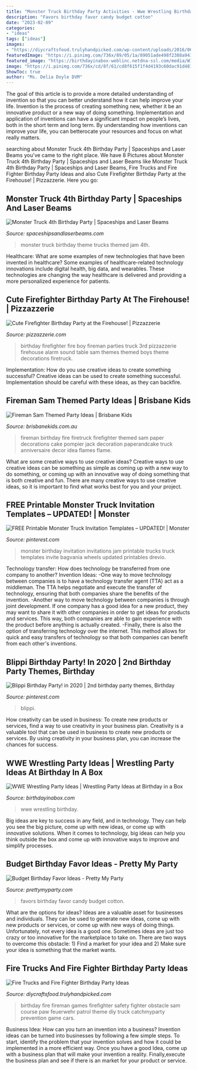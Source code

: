 ```yaml
---
title: "Monster Truck Birthday Party Activities - Wwe Wrestling Birthday"
description: "Favors birthday favor candy budget cotton"
date: "2023-02-09"
categories:
- "ideas"
tags: ["ideas"]
images:
- "https://diycraftsfood.trulyhandpicked.com/wp-content/uploads/2016/06/Fireman-Birthday-party_7y.jpg"
featuredImage: "https://i.pinimg.com/736x/89/05/1a/89051ade498f2388a941531412b0292e.jpg"
featured_image: "https://birthdayinabox-weblinc.netdna-ssl.com/media/W1siZiIsIjIwMTgvMDgvMDIvMTUvMDEvNDcvNTM3L1dXRXBhcnR5X1BhcnR5VGFibGVfQTEuanBnIl0sWyJwIiwib3B0aW0iXV0/WWEparty_PartyTable_A1.jpg?sha=9efd7d75589352f0"
image: "https://i.pinimg.com/736x/cd/8f/61/cd8f615f1f4d4193c60dac91d48151e9.jpg"
ShowToc: true
author: "Ms. Delia Doyle DVM"
---
```



The goal of this article is to provide a more detailed understanding of invention so that you can better understand how it can help improve your life.
Invention is the process of creating something new, whether it be an innovative product or a new way of doing something. Implementation and application of inventions can have a significant impact on people’s lives, both in the short term and long term. By understanding how inventions can improve your life, you can betterocate your resources and focus on what really matters.

	

		
searching about Monster Truck 4th Birthday Party | Spaceships and Laser Beams you've came to the right place. We have 8 Pictures about Monster Truck 4th Birthday Party | Spaceships and Laser Beams like Monster Truck 4th Birthday Party | Spaceships and Laser Beams, Fire Trucks and Fire Fighter Birthday Party Ideas and also Cute Firefighter Birthday Party at the Firehouse! | Pizzazzerie. Here you go:
		
    
## Monster Truck 4th Birthday Party | Spaceships And Laser Beams

<img loading=lazy src="http://spaceshipsandlaserbeams.com/wp-content/uploads/2015/09/monster-truck-birthday-party-supplies-ideas.jpg" onerror="this.onerror=null;this.src='https://tse1.mm.bing.net/th?id=OIP.G42j8GS9TJTqi01Tr5oHhwHaKl&amp;pid=15.1';" alt="Monster Truck 4th Birthday Party | Spaceships and Laser Beams">

_Source: spaceshipsandlaserbeams.com_

>monster truck birthday theme trucks themed jam 4th. 

	

Healthcare: What are some examples of new technologies that have been invented in healthcare?
Some examples of healthcare-related technology innovations include digital health, big data, and wearables. These technologies are changing the way healthcare is delivered and providing a more personalized experience for patients.

    
## Cute Firefighter Birthday Party At The Firehouse! | Pizzazzerie

<img loading=lazy src="http://pizzazzerie.com/wp-content/uploads/2013/02/DSC_0006.jpg" onerror="this.onerror=null;this.src='https://tse3.mm.bing.net/th?id=OIP.J9ixdV3O3Pq7wDI0qMAEIgHaE8&amp;pid=15.1';" alt="Cute Firefighter Birthday Party at the Firehouse! | Pizzazzerie">

_Source: pizzazzerie.com_

>birthday firefighter fire boy fireman parties truck 3rd pizzazzerie firehouse alarm sound table sam themes themed boys theme decorations firetruck. 

	

Implementation: How do you use creative ideas to create something successful?
Creative ideas can be used to create something successful. Implementation should be careful with these ideas, as they can backfire.

    
## Fireman Sam Themed Party Ideas | Brisbane Kids

<img loading=lazy src="https://brisbanekids.com.au/wp-content/uploads/2014/05/b75cdaeb057b0c974f4f9d41177e7e06.jpg" onerror="this.onerror=null;this.src='https://tse4.mm.bing.net/th?id=OIP.w_8uDtCIj1pJQN88D2mu5AHaLH&amp;pid=15.1';" alt="Fireman Sam Themed Party Ideas | Brisbane Kids">

_Source: brisbanekids.com.au_

>fireman birthday fire firetruck firefighter themed sam paper decorations cake pompier jack decoration paperandcake truck anniversaire decor idea flames flame. 

	

What are some creative ways to use creative ideas?
Creative ways to use creative ideas can be something as simple as coming up with a new way to do something, or coming up with an innovative way of doing something that is both creative and fun. There are many creative ways to use creative ideas, so it is important to find what works best for you and your project.

    
## FREE Printable Monster Truck Invitation Templates – UPDATED! | Monster

<img loading=lazy src="https://i.pinimg.com/736x/89/05/1a/89051ade498f2388a941531412b0292e.jpg" onerror="this.onerror=null;this.src='https://tse2.mm.bing.net/th?id=OIP.OnQ3f1KbTc2aVBOH-3KbCQHaKX&amp;pid=15.1';" alt="FREE Printable Monster Truck Invitation Templates – UPDATED! | Monster">

_Source: pinterest.com_

>monster birthday invitation invitations jam printable trucks truck templates invite bagvania wheels updated printables drevio. 

	

Technology transfer: How does technology be transferred from one company to another?
Invention Ideas: 
-One way to move technology between companies is to have a technology transfer agent (TTA) act as a middleman. The TTA helps negotiate and execute the transfer of technology, ensuring that both companies share the benefits of the invention. 
-Another way to move technology between companies is through joint development. If one company has a good idea for a new product, they may want to share it with other companies in order to get ideas for products and services. This way, both companies are able to gain experience with the product before anything is actually created. 
-Finally, there is also the option of transferring technology over the internet. This method allows for quick and easy transfers of technology so that both companies can benefit from each other's inventions.

    
## Blippi Birthday Party! In 2020 | 2nd Birthday Party Themes, Birthday

<img loading=lazy src="https://i.pinimg.com/736x/cd/8f/61/cd8f615f1f4d4193c60dac91d48151e9.jpg" onerror="this.onerror=null;this.src='https://tse3.mm.bing.net/th?id=OIP.DitrwIh1f0WZo-naponZbwHaLm&amp;pid=15.1';" alt="Blippi Birthday Party! in 2020 | 2nd birthday party themes, Birthday">

_Source: pinterest.com_

>blippi. 

	

How creativity can be used in business: To create new products or services, find a way to use creativity in your business plan.
Creativity is a valuable tool that can be used in business to create new products or services. By using creativity in your business plan, you can increase the chances for success.

    
## WWE Wrestling Party Ideas | Wrestling Party Ideas At Birthday In A Box

<img loading=lazy src="https://birthdayinabox-weblinc.netdna-ssl.com/media/W1siZiIsIjIwMTgvMDgvMDIvMTUvMDEvNDcvNTM3L1dXRXBhcnR5X1BhcnR5VGFibGVfQTEuanBnIl0sWyJwIiwib3B0aW0iXV0/WWEparty_PartyTable_A1.jpg?sha=9efd7d75589352f0" onerror="this.onerror=null;this.src='https://tse4.mm.bing.net/th?id=OIP.XtSAp3053wy0hB05-kqUaAHaDl&amp;pid=15.1';" alt="WWE Wrestling Party Ideas | Wrestling Party Ideas at Birthday in a Box">

_Source: birthdayinabox.com_

>wwe wrestling birthday. 

	

Big ideas are key to success in any field, and in technology. They can help you see the big picture, come up with new ideas, or come up with innovative solutions. When it comes to technology, big ideas can help you think outside the box and come up with innovative ways to improve and simplify processes.

    
## Budget Birthday Favor Ideas - Pretty My Party

<img loading=lazy src="http://www.prettymyparty.com/wp-content/uploads/2016/07/cotton-candy-cone-party-favors.jpg" onerror="this.onerror=null;this.src='https://tse4.mm.bing.net/th?id=OIP.9WtYQjakqhhOZ5BC32Me6wHaJ4&amp;pid=15.1';" alt="Budget Birthday Favor Ideas - Pretty My Party">

_Source: prettymyparty.com_

>favors birthday favor candy budget cotton. 

	

What are the options for ideas?
Ideas are a valuable asset for businesses and individuals. They can be used to generate new ideas, come up with new products or services, or come up with new ways of doing things. Unfortunately, not every idea is a good one. Sometimes ideas are just too crazy or too innovative for the marketplace to take on. There are two ways to overcome this obstacle: 1) Find a market for your idea and 2) Make sure your idea is something that the market wants.

    
## Fire Trucks And Fire Fighter Birthday Party Ideas

<img loading=lazy src="https://diycraftsfood.trulyhandpicked.com/wp-content/uploads/2016/06/Fireman-Birthday-party_7y.jpg" onerror="this.onerror=null;this.src='https://tse2.mm.bing.net/th?id=OIP.fSeV8jrGHrb0AE5lf4UmjQHaLC&amp;pid=15.1';" alt="Fire Trucks and Fire Fighter Birthday Party Ideas">

_Source: diycraftsfood.trulyhandpicked.com_

>birthday fire fireman games firefighter safety fighter obstacle sam course paw feuerwehr patrol theme diy truck catchmyparty prevention game cars. 

	

Business Idea: How can you turn an invention into a business?
Invention ideas can be turned into businesses by following a few simple steps. To start, identify the problem that your invention solves and how it could be implemented in a more efficient way. Once you have a good Idea, come up with a business plan that will make your invention a reality. Finally,execute the business plan and see if there is an market for your product or service.

